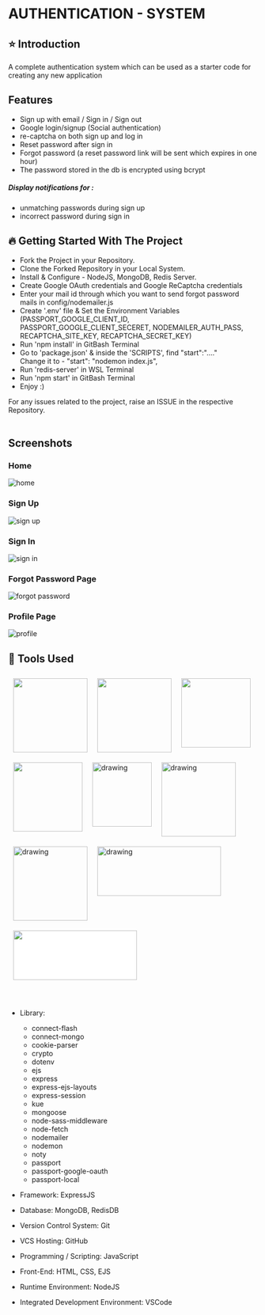 # AUTHENTICATION - SYSTEM

## ⭐ Introduction

A complete authentication system which can be used as a starter code for creating any new application
<br/>

## Features

- Sign up with email / Sign in / Sign out
- Google login/signup (Social authentication)
- re-captcha on both sign up and log in
- Reset password after sign in
- Forgot password (a reset password link will be sent which expires in one hour)
- The password stored in the db is encrypted using bcrypt

##### Display notifications for :

- unmatching passwords during sign up
- incorrect password during sign in

## 🔥 Getting Started With The Project

- Fork the Project in your Repository.
- Clone the Forked Repository in your Local System.
- Install & Configure - NodeJS, MongoDB, Redis Server.
- Create Google OAuth credentials and Google ReCaptcha credentials
- Enter your mail id through which you want to send forgot password mails in config/nodemailer.js
- Create '.env' file & Set the Environment Variables (PASSPORT_GOOGLE_CLIENT_ID, PASSPORT_GOOGLE_CLIENT_SECERET, NODEMAILER_AUTH_PASS, RECAPTCHA_SITE_KEY, RECAPTCHA_SECRET_KEY)
- Run 'npm install' in GitBash Terminal
- Go to 'package.json' & inside the 'SCRIPTS', find "start":"...." <br/>
  Change it to - "start": "nodemon index.js",
- Run 'redis-server' in WSL Terminal
- Run 'npm start' in GitBash Terminal
- Enjoy :)

For any issues related to the project, raise an ISSUE in the respective Repository.
<br/>
<br/>

## Screenshots

### Home

![home](https://user-images.githubusercontent.com/84366054/206765609-062e02c6-eabb-4a34-834f-568126e40cc4.PNG)

### Sign Up

![sign up](https://user-images.githubusercontent.com/84366054/206765688-4e161fb6-5542-494a-ab96-600dcd16cc02.PNG)

### Sign In

![sign in](https://user-images.githubusercontent.com/84366054/206765745-94daf0cf-77c3-43a8-90c1-cbc69e06d786.PNG)

### Forgot Password Page

![forgot password](https://user-images.githubusercontent.com/84366054/206765839-03a67db6-6ced-4bc2-811c-edb805a4ede8.PNG)

### Profile Page

![profile](https://user-images.githubusercontent.com/84366054/206765954-1b9a2be8-e8d0-4293-b696-514f5fea3853.PNG)

## 🔨 Tools Used

<div style ="display:flex; flex-wrap:wrap; flex-grow:1">

<img width="150" src="https://www.brainfuel.io/images/node-js-new.png" style="margin: 10px">
<img height="150" width="150" src="https://icon-library.com/images/d234566f9d.png" style="margin: 10px">
<img height="140" width="140" src="https://code.visualstudio.com/assets/apple-touch-icon.png" style="margin: 10px">
<img height="140" width="140" src="https://cdn.icon-icons.com/icons2/2415/PNG/512/redis_original_wordmark_logo_icon_146369.png" style="margin: 10px">
<img src="https://cdn-icons-png.flaticon.com/512/1051/1051277.png" alt="drawing" height="130" width="120" style="margin: 10px" />
<img src="https://icon-library.com/images/css3-icon/css3-icon-28.jpg" alt="drawing" height="150" width="150" style="margin: 10px"/>
<img src="https://upload.wikimedia.org/wikipedia/commons/thumb/9/96/Sass_Logo_Color.svg/1280px-Sass_Logo_Color.svg.png" alt="drawing" height="150" width="150" style="margin: 10px"/>
<img src="https://assets-global.website-files.com/61c02e339c11997e6926e3d9/61c2e4a03dbcc261c9c3d01b_618257a89b741e1561c1a370_download.png" alt="drawing" height="100" width="250" style="margin: 10px"/>
<img height="100" width="250" src="https://cdn.buttercms.com/2q5r816LTo2uE9j7Ntic"
style="margin: 10px; background: white">

</div>

   <br/>
   <br/>

- Library:

  - connect-flash
  - connect-mongo
  - cookie-parser
  - crypto
  - dotenv
  - ejs
  - express
  - express-ejs-layouts
  - express-session
  - kue
  - mongoose
  - node-sass-middleware
  - node-fetch
  - nodemailer
  - nodemon
  - noty
  - passport
  - passport-google-oauth
  - passport-local

- Framework: ExpressJS
- Database: MongoDB, RedisDB
- Version Control System: Git
- VCS Hosting: GitHub
- Programming / Scripting: JavaScript
- Front-End: HTML, CSS, EJS
- Runtime Environment: NodeJS
- Integrated Development Environment: VSCode

  <br/>
  <br/>
